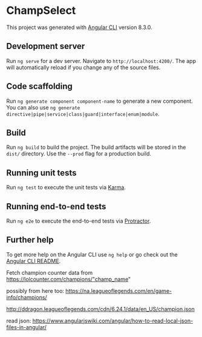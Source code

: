 # ChampSelect

This project was generated with [Angular CLI](https://github.com/angular/angular-cli) version 8.3.0.

## Development server

Run `ng serve` for a dev server. Navigate to `http://localhost:4200/`. The app will automatically reload if you change any of the source files.

## Code scaffolding

Run `ng generate component component-name` to generate a new component. You can also use `ng generate directive|pipe|service|class|guard|interface|enum|module`.

## Build

Run `ng build` to build the project. The build artifacts will be stored in the `dist/` directory. Use the `--prod` flag for a production build.

## Running unit tests

Run `ng test` to execute the unit tests via [Karma](https://karma-runner.github.io).

## Running end-to-end tests

Run `ng e2e` to execute the end-to-end tests via [Protractor](http://www.protractortest.org/).

## Further help

To get more help on the Angular CLI use `ng help` or go check out the [Angular CLI README](https://github.com/angular/angular-cli/blob/master/README.md).


Fetch champion counter data from https://lolcounter.com/champions/"champ_name"

possibly from here too: https://na.leagueoflegends.com/en/game-info/champions/

http://ddragon.leagueoflegends.com/cdn/6.24.1/data/en_US/champion.json

read json: 
https://www.angularjswiki.com/angular/how-to-read-local-json-files-in-angular/